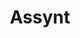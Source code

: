 ---
layout: photography
title:  "Assynt"
region: "Scotland"
year: 2020
id: assynt
intro: "Home to some of the most intriguing mountains and broken landscapes, I'll just keep going back to this place."
seo:
  title: "Travel Photography - Assynt"
  description: "Photography from the Assynt in Scotland including Suilven and Stac Pollaidh"
  image:
    url: "NC500-047.jpg"
    alt: "Stac Pollaidh"
hero:
  image: "NC500-026.jpg"
  alt: "Howard on Stac Pollaidh"
thumb:
  - url: "NC500-003.jpg"
    alt: "Howard on Stac Pollaidh"
  - url: "NC500-017.jpg"
    alt: "Suilven"
---